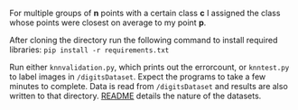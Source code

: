 For multiple groups of __n__ points with a certain class __c__ I assigned the class whose points were closest on average
to my point __p__.

After cloning the directory run the following command to install required libraries: `pip install -r requirements.txt`

Run either `knnvalidation.py`, which prints out the errorcount, or `knntest.py` to label images in `/digitsDataset`.
Expect the programs to take a few minutes to complete. Data is read from `/digitsDataset` and results are also written
to that directory. [README](digitsDataset/README.txt) details the nature of the datasets.

